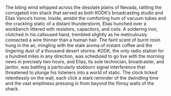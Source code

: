 The biting wind whipped across the desolate plains of Nevada, rattling the corrugated iron shack that served as both KODK’s broadcasting studio and Elias Vance’s home.  Inside, amidst the comforting hum of vacuum tubes and the crackling static of a distant thunderstorm, Elias hunched over a workbench littered with resistors, capacitors, and coils.  A soldering iron, clutched in his calloused hand, trembled slightly as he meticulously connected a wire thinner than a human hair.  The faint scent of burnt rosin hung in the air, mingling with the stale aroma of instant coffee and the lingering dust of a thousand desert storms. KODK, the only radio station for a hundred miles in any direction, was scheduled to go live with the morning news in precisely two hours, and Elias, its sole technician, broadcaster, and janitor, was battling a particularly stubborn signal interference that threatened to plunge his listeners into a world of static. The clock ticked relentlessly on the wall, each click a stark reminder of the dwindling time and the vast emptiness pressing in from beyond the flimsy walls of the shack.

